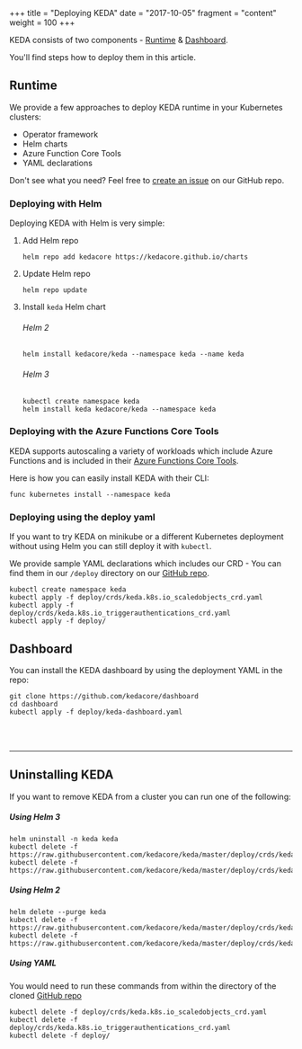 +++
title = "Deploying KEDA"
date = "2017-10-05"
fragment = "content"
weight = 100
+++

KEDA consists of two components - [Runtime](#runtime) & [Dashboard](#dashboard).

You'll find steps how to deploy them in this article.

## Runtime

We provide a few approaches to deploy KEDA runtime in your Kubernetes clusters:

- Operator framework
- Helm charts
- Azure Function Core Tools
- YAML declarations

Don't see what you need? Feel free to [create an issue](https://github.com/kedacore/keda/issues/new) on our GitHub repo.

### Deploying with Helm

Deploying KEDA with Helm is very simple:

1. Add Helm repo
    ```cli
    helm repo add kedacore https://kedacore.github.io/charts
    ```

2. Update Helm repo
    ```cli
    helm repo update
    ```

3. Install `keda` Helm chart

    ###### Helm 2

    ```cli
    helm install kedacore/keda --namespace keda --name keda
    ```

    ###### Helm 3

    ```cli
    kubectl create namespace keda
    helm install keda kedacore/keda --namespace keda
    ```

### Deploying with the Azure Functions Core Tools
KEDA supports autoscaling a variety of workloads which include Azure Functions and is included in their [Azure Functions Core Tools](https://github.com/Azure/azure-functions-core-tools).

Here is how you can easily install KEDA with their CLI:
```
func kubernetes install --namespace keda
```

### Deploying using the deploy yaml
If you want to try KEDA on minikube or a different Kubernetes deployment without using Helm you can still deploy it with `kubectl`.

We provide sample YAML declarations which includes our CRD - You can find them in our `/deploy` directory on our [GitHub repo](https://github.com/kedacore/keda).

```
kubectl create namespace keda
kubectl apply -f deploy/crds/keda.k8s.io_scaledobjects_crd.yaml
kubectl apply -f deploy/crds/keda.k8s.io_triggerauthentications_crd.yaml
kubectl apply -f deploy/
```

## Dashboard

You can install the KEDA dashboard by using the deployment YAML in the repo:

```
git clone https://github.com/kedacore/dashboard
cd dashboard
kubectl apply -f deploy/keda-dashboard.yaml
```

<br/><br/>

---

## Uninstalling KEDA

If you want to remove KEDA from a cluster you can run one of the following:

##### Using Helm 3

```cli
helm uninstall -n keda keda
kubectl delete -f https://raw.githubusercontent.com/kedacore/keda/master/deploy/crds/keda.k8s.io_scaledobjects_crd.yaml
kubectl delete -f https://raw.githubusercontent.com/kedacore/keda/master/deploy/crds/keda.k8s.io_triggerauthentications_crd.yaml
```

##### Using Helm 2

```cli
helm delete --purge keda
kubectl delete -f https://raw.githubusercontent.com/kedacore/keda/master/deploy/crds/keda.k8s.io_scaledobjects_crd.yaml
kubectl delete -f https://raw.githubusercontent.com/kedacore/keda/master/deploy/crds/keda.k8s.io_triggerauthentications_crd.yaml
```

##### Using YAML

You would need to run these commands from within the directory of the cloned [GitHub repo](https://github.com/kedacore/keda)

```cli
kubectl delete -f deploy/crds/keda.k8s.io_scaledobjects_crd.yaml
kubectl delete -f deploy/crds/keda.k8s.io_triggerauthentications_crd.yaml
kubectl delete -f deploy/
```